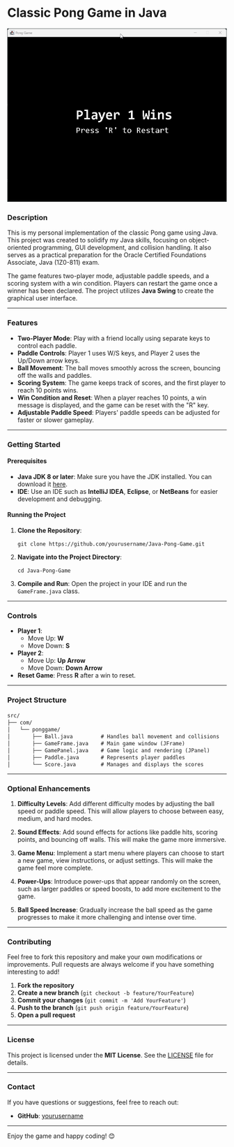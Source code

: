 # **Classic Pong Game in Java**

![Gameplay GIF](assets/images/gameplay.gif)


### **Description**

This is my personal implementation of the classic Pong game using Java. This project was created to solidify my Java skills, focusing on object-oriented programming, GUI development, and collision handling. It also serves as a practical preparation for the Oracle Certified Foundations Associate, Java (1Z0-811) exam.

The game features two-player mode, adjustable paddle speeds, and a scoring system with a win condition. Players can restart the game once a winner has been declared. The project utilizes **Java Swing** to create the graphical user interface.

---

### **Features**

- **Two-Player Mode**: Play with a friend locally using separate keys to control each paddle.
- **Paddle Controls**: Player 1 uses W/S keys, and Player 2 uses the Up/Down arrow keys.
- **Ball Movement**: The ball moves smoothly across the screen, bouncing off the walls and paddles.
- **Scoring System**: The game keeps track of scores, and the first player to reach 10 points wins.
- **Win Condition and Reset**: When a player reaches 10 points, a win message is displayed, and the game can be reset with the "R" key.
- **Adjustable Paddle Speed**: Players' paddle speeds can be adjusted for faster or slower gameplay.

---

### **Getting Started**

#### **Prerequisites**

- **Java JDK 8 or later**: Make sure you have the JDK installed. You can download it [here](https://www.oracle.com/java/technologies/javase-downloads.html).
- **IDE**: Use an IDE such as **IntelliJ IDEA**, **Eclipse**, or **NetBeans** for easier development and debugging.

#### **Running the Project**

1. **Clone the Repository**:

   ```
   git clone https://github.com/yourusername/Java-Pong-Game.git
   ```

2. **Navigate into the Project Directory**:

   ```
   cd Java-Pong-Game
   ```

3. **Compile and Run**:
   Open the project in your IDE and run the `GameFrame.java` class.

---

### **Controls**

- **Player 1**:
  - Move Up: **W**
  - Move Down: **S**
- **Player 2**:
  - Move Up: **Up Arrow**
  - Move Down: **Down Arrow**
- **Reset Game**: Press **R** after a win to reset.

---

### **Project Structure**

```plaintext
src/
├── com/
│   └── ponggame/
│       ├── Ball.java         # Handles ball movement and collisions
│       ├── GameFrame.java    # Main game window (JFrame)
│       ├── GamePanel.java    # Game logic and rendering (JPanel)
│       ├── Paddle.java       # Represents player paddles
│       └── Score.java        # Manages and displays the scores
```

---

### **Optional Enhancements**

1. **Difficulty Levels**: Add different difficulty modes by adjusting the ball speed or paddle speed. This will allow players to choose between easy, medium, and hard modes.

2. **Sound Effects**: Add sound effects for actions like paddle hits, scoring points, and bouncing off walls. This will make the game more immersive.

3. **Game Menu**: Implement a start menu where players can choose to start a new game, view instructions, or adjust settings. This will make the game feel more complete.

4. **Power-Ups**: Introduce power-ups that appear randomly on the screen, such as larger paddles or speed boosts, to add more excitement to the game.

5. **Ball Speed Increase**: Gradually increase the ball speed as the game progresses to make it more challenging and intense over time.

---

### **Contributing**

Feel free to fork this repository and make your own modifications or improvements. Pull requests are always welcome if you have something interesting to add!

1. **Fork the repository**
2. **Create a new branch** (`git checkout -b feature/YourFeature`)
3. **Commit your changes** (`git commit -m 'Add YourFeature'`)
4. **Push to the branch** (`git push origin feature/YourFeature`)
5. **Open a pull request**

---

### **License**

This project is licensed under the **MIT License**. See the [LICENSE](LICENSE) file for details.

---

### **Contact**

If you have questions or suggestions, feel free to reach out:

- **GitHub**: [yourusername](https://github.com/yourusername)

---

Enjoy the game and happy coding! 😊

